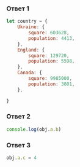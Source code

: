 ### Ответ 1

```js
let country = {
    Ukraine: {
        square: 603628,
        population: 4413,
    },
    England: {
        square: 129720,
        population: 5598,
    },
    Canada: {
        square: 9985000,
        population: 3801,
    },

}
```

### Ответ 2

```js
console.log(obj.a.b)
```

### Ответ 3

```js
obj.a.c = 4
```
